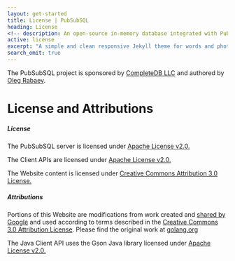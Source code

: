 ```yaml
---
layout: get-started
title: License | PubSubSQL
heading: License
<!-- description: An open-source in-memory database integrated with Publish-Subscribe - Ver. 1.2.0 -->
active: license
excerpt: "A simple and clean responsive Jekyll theme for words and photos."
search_omit: true
---
```


The PubSubSQL project is sponsored by [CompleteDB LLC] and authored by [Oleg Rabaev].

License and Attributions
========================

##### License

The PubSubSQL server is licensed under [Apache License v2.0.]

The Client APIs are licensed under [Apache License v2.0.]

The Website content is licensed under [Creative Commons Attribution 3.0 License.]

##### Attributions

Portions of this Website are modifications from work created and [shared by Google] and used according to terms described in the [Creative Commons 3.0 Attribution License][Creative Commons Attribution 3.0 License.]. Please find the original work at [golang.org]

The Java Client API uses the Gson Java library licensed under [Apache License v2.0.]

  [CompleteDB LLC]: http://www.completedb.com
  [Oleg Rabaev]: mailto:oleg@completedb.com
  [Apache License v2.0.]: http://www.apache.org/licenses/
  [Creative Commons Attribution 3.0 License.]: http://creativecommons.org/licenses/by/3.0/
  [shared by Google]: http://code.google.com/policies.html
  [golang.org]: http://www.golang.org
